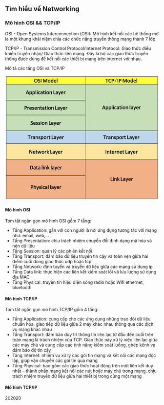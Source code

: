 ## Tìm hiểu về Networking
### Mô hình OSI && TCP/IP

OSI - Open Systems Interconnection (OSI): Mô hình kết nối các hệ thống mở là một khung khái niệm chia các chức năng truyền thông mạng thành 7 lớp.

TCP/IP - Transmission Control Protocol/Internet Protocol: Giao thức điều khiển truyền nhận/ Giao thức liên mạng. Đây là bộ các giao thức truyền thông được dùng để kết nối các thiết bị mạng trên internet với nhau.

Mô tả các tầng OSI và TCP/IP

![alt text](osi_tcp.jpg)

#### Mô hình OSI 

Tóm tắt ngắn gọn mô hình OSI gồm 7 tầng:

+ Tầng Application: gần với con người là nơi ứng dụng tương tác với mạng như: email, web,...
+ Tầng Presentation: chịu trách nhiệm chuyển đổi định dạng mã hóa và nén dữ liệu
+ Tầng Session: quản lý các phiên kết nối
+ Tầng Transport: đảm bảo dữ liệu truyền tin cậy và toàn vẹn giữa hai điểm cuối dùng giao thức udp hoặc tcp
+ Tầng Network: định tuyến và truyền dữ liệu giữa các mạng sử dụng ip
+ Tầng Data link: thực hiện các liên kết kiểm soát lỗi và lưu lượng sử dụng địa MAC
+ Tầng Physical: truyền tín hiệu điện sóng radio hoặc Wifi ethernet, bluetooth 


 #### Mô hình TCP/IP

 Tóm tắt ngắn gọn mô hình TCP/IP gồm 4 tầng:
 
+ Tầng Application: cung cấp cho các ứng dụng những trao đổi dữ liệu chuẩn hóa, giao tiếp dữ liệu giữa 2 máy khác nhau thông qua các dịch vụ mạng khác nhau
+ Tầng Transport: đảm bảo duy trì thông tin liên lạc từ đầu đến cuối trên toàn mạng là trách nhiệm của TCP. Giao thức này xử lý việc liên lạc giữa các máy chủ và cung cấp các tính năng kiểm soát luồng, ghép kênh và đảm bảo độ tin cậy
+ Tầng Internet: nhiệm vụ xử lý các gói tin mạng và kết nối các mạng độc lập, giúp vận chuyển các gói tin qua mạng
+ Tầng Physical: bao gồm các giao thức hoạt động trên một liên kết duy nhất – thành phần mạng kết nối các nút hoặc máy chủ trong mạng, chịu trách nhiệm truyền dữ liệu giữa hai thiết bị trong cùng một mạng


 #### Mô hình TCP/IP

202020